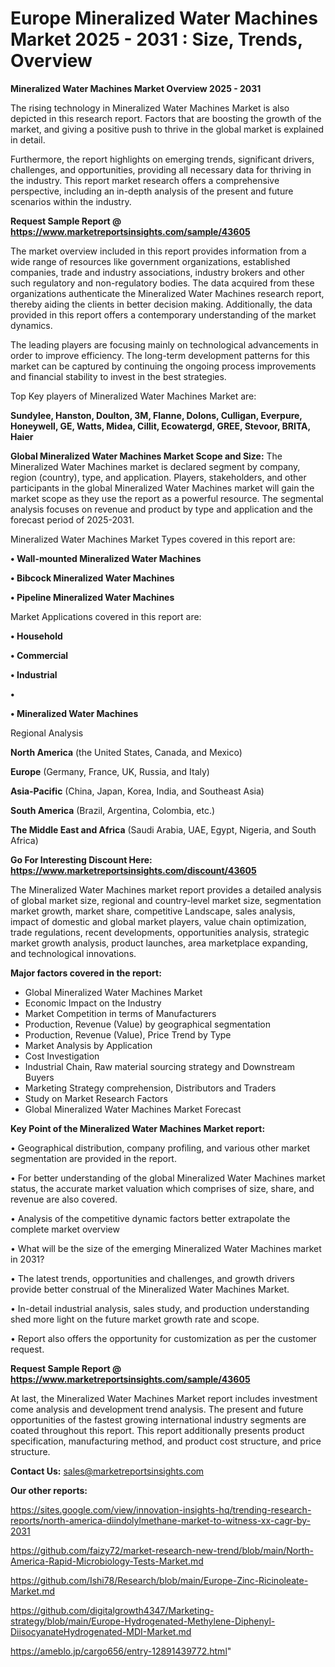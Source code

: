 # Europe Mineralized Water Machines Market 2025 - 2031 : Size, Trends, Overview

<Strong> Mineralized Water Machines Market Overview 2025 - 2031</strong>

The rising technology in Mineralized Water Machines Market is also depicted in this research report. Factors that are boosting the growth of the market, and giving a positive push to thrive in the global market is explained in detail.

Furthermore, the report highlights on emerging trends, significant drivers, challenges, and opportunities, providing all necessary data for thriving in the industry. This report market research offers a comprehensive perspective, including an in-depth analysis of the present and future scenarios within the industry.

<strong>Request Sample Report @ <a href=https://www.marketreportsinsights.com/sample/43605>https://www.marketreportsinsights.com/sample/43605</a></strong>

The market overview included in this report provides information from a wide range of resources like government organizations, established companies, trade and industry associations, industry brokers and other such regulatory and non-regulatory bodies. The data acquired from these organizations authenticate the Mineralized Water Machines research report, thereby aiding the clients in better decision making. Additionally, the data provided in this report offers a contemporary understanding of the market dynamics.

The leading players are focusing mainly on technological advancements in order to improve efficiency. The long-term development patterns for this market can be captured by continuing the ongoing process improvements and financial stability to invest in the best strategies.

Top Key players of Mineralized Water Machines Market are:

<strong>Sundylee, Hanston, Doulton, 3M, Flanne, Dolons, Culligan, Everpure, Honeywell, GE, Watts, Midea, Cillit, Ecowatergd, GREE, Stevoor, BRITA, Haier</strong>

<strong><b>Global Mineralized Water Machines Market Scope and Size:</b></strong>
The Mineralized Water Machines market is declared segment by company, region (country), type, and application. Players, stakeholders, and other participants in the global Mineralized Water Machines market will gain the market scope as they use the report as a powerful resource. The segmental analysis focuses on revenue and product by type and application and the forecast period of 2025-2031.

Mineralized Water Machines Market Types covered in this report are:

<strong>•  Wall-mounted Mineralized Water Machines

•  Bibcock Mineralized Water Machines

•  Pipeline Mineralized Water Machines</strong>

Market Applications covered in this report are:

<strong>•  Household

•  Commercial

•  Industrial

•  

•  Mineralized Water Machines</strong> 

Regional Analysis

<strong>North America</strong> (the United States, Canada, and Mexico)

<strong>Europe</strong> (Germany, France, UK, Russia, and Italy)

<strong>Asia-Pacific</strong> (China, Japan, Korea, India, and Southeast Asia)

<strong>South America</strong> (Brazil, Argentina, Colombia, etc.)

<strong>The Middle East and Africa</strong> (Saudi Arabia, UAE, Egypt, Nigeria, and South Africa)

<strong>Go For Interesting Discount Here: <a href=https://www.marketreportsinsights.com/discount/43605>https://www.marketreportsinsights.com/discount/43605</a></strong>

The Mineralized Water Machines market report provides a detailed analysis of global market size, regional and country-level market size, segmentation market growth, market share, competitive Landscape, sales analysis, impact of domestic and global market players, value chain optimization, trade regulations, recent developments, opportunities analysis, strategic market growth analysis, product launches, area marketplace expanding, and technological innovations.

<strong><b>Major factors covered in the report:</b></strong>
<ul>
  <li>Global Mineralized Water Machines Market </li>
  <li>Economic Impact on the Industry</li>
  <li>Market Competition in terms of Manufacturers</li>
  <li>Production, Revenue (Value) by geographical segmentation</li>
  <li>Production, Revenue (Value), Price Trend by Type</li>
  <li>Market Analysis by Application</li>
  <li>Cost Investigation</li>
  <li>Industrial Chain, Raw material sourcing strategy and Downstream Buyers</li>
  <li>Marketing Strategy comprehension, Distributors and Traders</li>
  <li>Study on Market Research Factors</li>
  <li>Global Mineralized Water Machines Market Forecast</li>
</ul>

<strong><b>Key Point of the Mineralized Water Machines Market report:</b></strong>

• Geographical distribution, company profiling, and various other market segmentation are provided in the report.

• For better understanding of the global Mineralized Water Machines market status, the accurate market valuation which comprises of size, share, and revenue are also covered.

• Analysis of the competitive dynamic factors better extrapolate the complete market overview

• What will be the size of the emerging Mineralized Water Machines market in 2031?

• The latest trends, opportunities and challenges, and growth drivers provide better construal of the Mineralized Water Machines Market.

• In-detail industrial analysis, sales study, and production understanding shed more light on the future market growth rate and scope.

• Report also offers the opportunity for customization as per the customer request.

<strong>Request Sample Report @ <a href=https://www.marketreportsinsights.com/sample/43605>https://www.marketreportsinsights.com/sample/43605</a></strong>

At last, the Mineralized Water Machines Market report includes investment come analysis and development trend analysis. The present and future opportunities of the fastest growing international industry segments are coated throughout this report. This report additionally presents product specification, manufacturing method, and product cost structure, and price structure.

<strong>Contact Us:</strong>
sales@marketreportsinsights.com

<strong>Our other reports:</strong>

<a href=https://sites.google.com/view/innovation-insights-hq/trending-research-reports/north-america-diindolylmethane-market-to-witness-xx-cagr-by-2031>https://sites.google.com/view/innovation-insights-hq/trending-research-reports/north-america-diindolylmethane-market-to-witness-xx-cagr-by-2031</a>

<a href=https://github.com/faizy72/market-research-new-trend/blob/main/North-America-Rapid-Microbiology-Tests-Market.md>https://github.com/faizy72/market-research-new-trend/blob/main/North-America-Rapid-Microbiology-Tests-Market.md</a>

<a href=https://github.com/Ishi78/Research/blob/main/Europe-Zinc-Ricinoleate-Market.md>https://github.com/Ishi78/Research/blob/main/Europe-Zinc-Ricinoleate-Market.md</a>

<a href=https://github.com/digitalgrowth4347/Marketing-strategy/blob/main/Europe-Hydrogenated-Methylene-Diphenyl-DiisocyanateHydrogenated-MDI-Market.md>https://github.com/digitalgrowth4347/Marketing-strategy/blob/main/Europe-Hydrogenated-Methylene-Diphenyl-DiisocyanateHydrogenated-MDI-Market.md</a>

<a href=https://ameblo.jp/cargo656/entry-12891439772.html>https://ameblo.jp/cargo656/entry-12891439772.html</a>"
